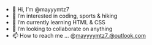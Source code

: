 - 👋 Hi, I’m @mayyymtz7
- 👀 I’m interested in coding, sports & hiking
- 🌱 I’m currently learning HTML & CSS
- 💞️ I’m looking to collaborate on anything
- 📫 How to reach me ... @mayyyymtz7_@outlook.com

<!---
mayyymtz7/mayyymtz7 is a ✨ special ✨ repository because its `README.md` (this file) appears on your GitHub profile.
You can click the Preview link to take a look at your changes.
--->
